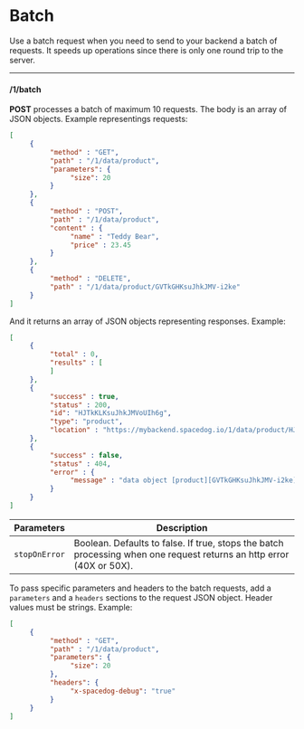 # Batch

Use a batch request when you need to send to your backend a batch of requests. It speeds up operations since there is only one round trip to the server.

---
#### /1/batch

**POST** processes a batch of maximum 10 requests. The body is an array of JSON objects. Example representings requests:

```json
[
     {
          "method" : "GET",
          "path" : "/1/data/product",
          "parameters": {
               "size": 20
          }
     },
     {
          "method" : "POST",
          "path" : "/1/data/product",
          "content" : {
               "name" : "Teddy Bear",
               "price" : 23.45
          }
     },
     {
          "method" : "DELETE",
          "path" : "/1/data/product/GVTkGHKsuJhkJMV-i2ke"
     }
]
```

And it returns an array of JSON objects representing responses. Example:

```json
[
     {
          "total" : 0,
          "results" : [
          ]
     },
     {
          "success" : true,
          "status" : 200,
          "id": "HJTkKLKsuJhkJMVoUIh6g",
          "type": "product",
          "location" : "https://mybackend.spacedog.io/1/data/product/HJTkKLKsuJhkJMVoUIh6g"
     },
     {
          "success" : false,
          "status" : 404,
          "error" : {
               "message" : "data object [product][GVTkGHKsuJhkJMV-i2ke] not found",
          }
     }
]
```

Parameters | Description
-----------|-------------------------------
`stopOnError` | Boolean. Defaults to false. If true, stops the batch processing when one request returns an http error (40X or 50X).

To pass specific parameters and headers to the batch requests, add a `parameters` and a `headers` sections to the request JSON object. Header values must be strings. Example:

```json
[
     {
          "method" : "GET",
          "path" : "/1/data/product",
          "parameters": {
               "size": 20
          },
          "headers": {
               "x-spacedog-debug": "true"
          }
     }
]
```